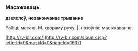 ### Масажаваць
**дзеяслоў, незакончанае трыванне**

Рабіць масаж. М. хвораму руку. || назоўнік: масажаванне.

<a rel="author">[http://rv-blr.com/](http://rv-blr.com/slounik.jsp?letterId=0&maskId=0&pageId=1637)</a>

